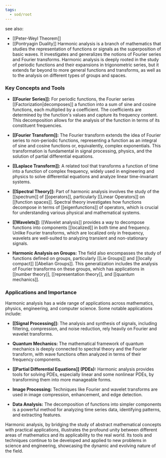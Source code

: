 ```yaml
---
tags:
  - sod/root
---
```

see also:
- [[Peter-Weyl Theorem]]
- [[Pontryagin Duality]]
Harmonic analysis is a branch of mathematics that studies the representation of functions or signals as the superposition of basic waves. It investigates and generalizes the notions of Fourier series and Fourier transforms. Harmonic analysis is deeply rooted in the study of periodic functions and their expansions in trigonometric series, but it extends far beyond to more general functions and transforms, as well as to the analysis on different types of groups and spaces.

### Key Concepts and Tools

- **[[Fourier Series]]:** For periodic functions, the Fourier series [[Factorization|decomposes]] a function into a sum of sine and cosine functions, each multiplied by a coefficient. The coefficients are determined by the function's values and capture its frequency content. This decomposition allows for the analysis of the function in terms of its constituent frequencies.

- **[[Fourier Transform]]:** The Fourier transform extends the idea of Fourier series to non-periodic functions, representing a function as an integral of sine and cosine functions or, equivalently, complex exponentials. This transformation is fundamental in signal processing, physics, and the solution of partial differential equations.

- **[[Laplace Transform]]:** A related tool that transforms a function of time into a function of complex frequency, widely used in engineering and physics to solve differential equations and analyze linear time-invariant systems.

- **[[Spectral Theory]]:** Part of harmonic analysis involves the study of the [[spectrum]] of [[operators]], particularly [[Linear Operators]] on [[function spaces]]. Spectral theory investigates how functions decompose in terms of [[eigenfunctions]] of operators, which is crucial for understanding various physical and mathematical systems.

- **[[Wavelets]]:** [[Wavelet analysis]] provides a way to decompose functions into components [[localized]] in both time and frequency. Unlike Fourier transforms, which are localized only in frequency, wavelets are well-suited to analyzing transient and non-stationary signals.

- **Harmonic Analysis on Groups:** The field also encompasses the study of functions defined on groups, particularly [[Lie Groups]] and [[locally compact]] [[Abelian Groups]]. This generalization includes the analysis of Fourier transforms on these groups, which has applications in [[number theory]], [[representation theory]], and [[quantum mechanics]].

### Applications and Importance

Harmonic analysis has a wide range of applications across mathematics, physics, engineering, and computer science. Some notable applications include:

- **[[Signal Processing]]:** The analysis and synthesis of signals, including filtering, compression, and noise reduction, rely heavily on Fourier and wavelet transforms.

- **Quantum Mechanics:** The mathematical framework of quantum mechanics is deeply connected to spectral theory and the Fourier transform, with wave functions often analyzed in terms of their frequency components.

- **[[Partial Differential Equations]] (PDEs):** Harmonic analysis provides tools for solving PDEs, especially linear and some nonlinear PDEs, by transforming them into more manageable forms.

- **Image Processing:** Techniques like Fourier and wavelet transforms are used in image compression, enhancement, and edge detection.

- **Data Analysis:** The decomposition of functions into simpler components is a powerful method for analyzing time series data, identifying patterns, and extracting features.

Harmonic analysis, by bridging the study of abstract mathematical concepts with practical applications, illustrates the profound unity between different areas of mathematics and its applicability to the real world. Its tools and techniques continue to be developed and applied to new problems in science and engineering, showcasing the dynamic and evolving nature of the field.